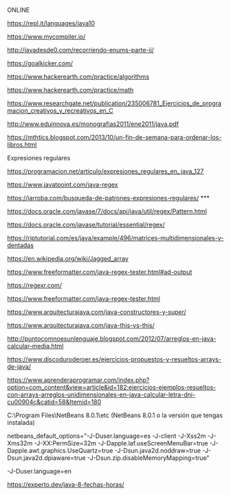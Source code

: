 ONLINE  

https://repl.it/languages/java10  

https://www.mycompiler.io/  

http://javadesde0.com/recorriendo-enums-parte-ii/  

https://goalkicker.com/  

https://www.hackerearth.com/practice/algorithms  

https://www.hackerearth.com/practice/math  

https://www.researchgate.net/publication/235006781_Ejercicios_de_programacion_creativos_y_recreativos_en_C  

http://www.eduinnova.es/monografias2011/ene2011/java.pdf  

https://mthtics.blogspot.com/2013/10/un-fin-de-semana-para-ordenar-los-libros.html  

Expresiones regulares  

https://programacion.net/articulo/expresiones_regulares_en_java_127  

  
  https://www.javatpoint.com/java-regex  
    
      
 https://jarroba.com/busqueda-de-patrones-expresiones-regulares/      ***   
 
 https://docs.oracle.com/javase/7/docs/api/java/util/regex/Pattern.html  
 
 
   
https://docs.oracle.com/javase/tutorial/essential/regex/  

https://riptutorial.com/es/java/example/496/matrices-multidimensionales-y-dentadas  
  
https://en.wikipedia.org/wiki/Jagged_array     

https://www.freeformatter.com/java-regex-tester.html#ad-output  

https://regexr.com/  

https://www.freeformatter.com/java-regex-tester.html  

https://www.arquitecturajava.com/java-constructores-y-super/  

https://www.arquitecturajava.com/java-this-vs-this/  

http://puntocomnoesunlenguaje.blogspot.com/2012/07/arreglos-en-java-calcular-media.html  

https://www.discoduroderoer.es/ejercicios-propuestos-y-resueltos-arrays-de-java/  

https://www.aprenderaprogramar.com/index.php?option=com_content&view=article&id=182:ejercicios-ejemplos-resueltos-con-arrays-arreglos-unidimensionales-en-java-calcular-letra-dni-cu00904c&catid=58&Itemid=180



  



    
  


C:\Program Files\NetBeans 8.0.1\etc
(NetBeans 8.0.1 o la versión que tengas instalada)



netbeans_default_options="-J-Duser.language=es -J-client -J-Xss2m -J-Xms32m -J-XX:PermSize=32m -J-Dapple.laf.useScreenMenuBar=true -J-Dapple.awt.graphics.UseQuartz=true -J-Dsun.java2d.noddraw=true -J-Dsun.java2d.dpiaware=true -J-Dsun.zip.disableMemoryMapping=true"



-J-Duser.language=en  
  
https://experto.dev/java-8-fechas-horas/  
    






